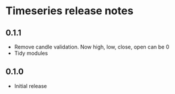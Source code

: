 # Timeseries release notes

## 0.1.1

* Remove candle validation. Now high, low, close, open can be 0
* Tidy modules

## 0.1.0

* Initial release

